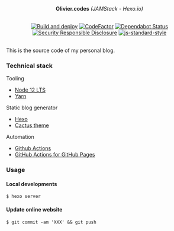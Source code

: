 <div align="center">
<b>Olivier.codes</b> <i>(JAMStack - Hexo.io)</i>
</div>
<br />

<div align="center">

[![Build and deploy](https://github.com/olivierloverde/olivier.codes/workflows/Build%20and%20deploy/badge.svg)](https://github.com/olivierloverde/olivier.codes/actions)
[![CodeFactor](https://www.codefactor.io/repository/github/olivierloverde/olivier.codes/badge)](https://www.codefactor.io/repository/github/olivierloverde/olivier.codes)
[![Dependabot Status](https://api.dependabot.com/badges/status?host=github&repo=olivierloverde/olivier.codes)](https://dependabot.com)
[![Security Responsible Disclosure](https://img.shields.io/badge/Security-Responsible%20Disclosure-yellow.svg)](https://github.com/nodejs/security-wg/blob/master/processes/responsible_disclosure_template.md)
[![js-standard-style](https://img.shields.io/badge/code%20style-standard-brightgreen.svg?style=flat)](http://standardjs.com/)

</div>
<br />
This is the source code of my personal blog.

### Technical stack
Tooling
- [Node 12 LTS](https://nodejs.org/)
- [Yarn](https://yarnpkg.com/)

Static blog generator
- [Hexo](https://hexo.io/)
- [Cactus theme](https://github.com/probberechts/hexo-theme-cactus)

Automation
- [Github Actions](https://github.com/features/actions])
- [GitHub Actions for GitHub Pages](https://github.com/peaceiris/actions-gh-pages)

### Usage
#### Local developments
```
$ hexo server
```

#### Update online website 
```
$ git commit -am 'XXX' && git push
```